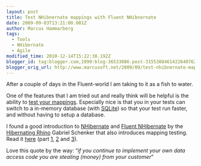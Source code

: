 ```yaml
---
layout: post
title: Test NHibnernate mappings with Fluent NHibnernate
date: 2009-09-03T13:21:00.001Z
author: Marcus Hammarberg
tags:
  - Tools
  - NHibernate
  - Agile
modified_time: 2010-12-14T15:22:38.192Z
blogger_id: tag:blogger.com,1999:blog-36533086.post-3155308461422640762
blogger_orig_url: http://www.marcusoft.net/2009/09/test-nhibnernate-mappings-with-fluent.html
---
```




After a couple of days in the Fluent-world I am taking to it as a fish
to water.

One of the features that I am tried out and really think will be helpful
is the ability to <a
href="http://wiki.fluentnhibernate.org/Persistence_specification_testing"
target="_blank">test your mappings</a>. Especially nice is that you in
your tests can switch to a in-memory database (with
<a href="http://www.sqlite.org/" target="_blank">SQLite</a>) so that
your test run faster, and without having to setup a database.

I found a good introduction to
<a href="https://www.hibernate.org/343.html"
target="_blank">NHibernate</a> and
<a href="http://fluentnhibernate.org/" target="_blank">Fluent
NHibernate</a> by the
<a href="http://blogs.hibernatingrhinos.com" target="_blank">Hibernating
Rhino</a> Gabriel Schenker that also introduces mapping testing. Read it
<a
href="http://dotnetslackers.com/articles/ado_net/Your-very-first-NHibernate-application-Part-1.aspx"
target="_blank">here</a> (part <a
href="http://dotnetslackers.com/articles/ado_net/Your-very-first-NHibernate-application-Part-1.aspx"
target="_blank">1</a>, <a
href="http://dotnetslackers.com/articles/ado_net/Your-very-first-NHibernate-application-Part-2.aspx"
target="_blank">2</a> and <a
href="http://dotnetslackers.com/articles/ado_net/Your-very-first-NHibernate-application-Part-3.aspx"
target="_blank">3</a>).

Love this quote by the way: “*if you continue to implement your own data
access code you are stealing (money) from your customer*”
